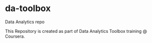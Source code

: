 da-toolbox
==========

Data Analytics repo

This Repository is created as part of Data Analytics Toolbox training @ Coursera. 
